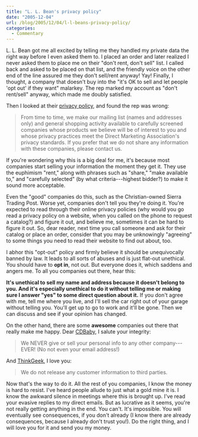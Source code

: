```yaml
---
title: "L. L. Bean's privacy policy"
date: "2005-12-04"
url: /blog/2005/12/04/l-l-beans-privacy-policy/
categories:
  - Commentary
---
```

L. L. Bean got me all excited by telling me they handled my private data the right way before I even asked them to. I placed an order and later realized I never asked them to place me on their "don't rent, don't sell" list. I called back and asked to be placed on that list, and the friendly voice on the other end of the line assured me they don't sell/rent anyway! Yay! Finally, I thought, a company that doesn't buy into the "it's OK to sell and let people 'opt out' if they want" malarkey. The rep marked my account as "don't rent/sell" anyway, which made me doubly satisfied.

Then I looked at their [privacy policy](http://www.llbean.com/customerService/privacy/index.html), and found the rep was wrong:

> From time to time, we make our mailing list (names and addresses only) and general shopping activity available to carefully screened companies whose products we believe will be of interest to you and whose privacy practices meet the Direct Marketing Association's privacy standards. If you prefer that we do not share any information with these companies, please contact us.

If you're wondering why this is a big deal for me, it's because most companies start selling your information the moment they get it. They use the euphimism "rent," along with phrases such as "share," "make available to," and "carefully selected" (by what criteria---highest bidder?) to make it sound more acceptable.

Even the "good" companies do this, such as the Christian-owned Sierra Trading Post. Worse yet, companies don't tell you they're doing it. You're expected to read through their online privacy policies (why would you go read a privacy policy on a website, when you called on the phone to request a catalog?) and figure it out, and believe me, sometimes it can be hard to figure it out. So, dear reader, next time you call someone and ask for their catalog or place an order, consider that you may be unknowingly "agreeing" to some things you need to read their website to find out about, too.

I abhor this "opt-out" policy and firmly believe it should be unequivocally banned by law. It leads to all sorts of abuses and is just flat-out unethical. You should have to **opt in**, not out. But everyone does it, which saddens and angers me. To all you companies out there, hear this:

**It's unethical to sell my name and address because it doesn't belong to you. And it's especially unethical to do it without telling me or making sure I answer "yes" to some direct question about it.** If you don't agree with me, tell me where you live, and I'll sell the car right out of your garage without telling you. You'll get up to go to work and it'll be gone. Then we can discuss and see if your opinion has changed.

On the other hand, there are some **awesome** companies out there that really make me happy. Dear [CDBaby](http://cdbaby.com), I salute your integrity:

> We NEVER give or sell your personal info to any other company---EVER! (No not even your email address!)

And [ThinkGeek](http://www.thinkgeek.com), I love you:

> We do not release any customer information to third parties.

Now that's the way to do it. All the rest of you companies, I know the money is hard to resist. I've heard people allude to just what a gold mine it is. I know the awkward silence in meetings where this is brought up. I've read your evasive replies to my direct emails. But as lucrative as it seems, you're not really getting anything in the end. You can't. It's impossible. You will eventually see consequences, if you don't already (I know there are already consequences, because I already don't trust you!). Do the right thing, and I will love you for it and send you my money.


